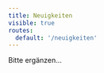 ```yaml
---
title: Neuigkeiten
visible: true
routes:
  default: '/neuigkeiten'
---
```


<div class="search-filtered row content-small">
    <div class="columns">
        Bitte ergänzen...
    </div>
</div>